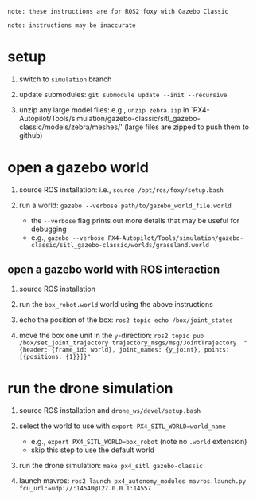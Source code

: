     note: these instructions are for ROS2 foxy with Gazebo Classic
    
    note: instructions may be inaccurate 

# setup

1. switch to `simulation` branch

2. update submodules: `git submodule update --init --recursive`

3. unzip any large model files: e.g., `unzip zebra.zip` in `PX4-Autopilot/Tools/simulation/gazebo-classic/sitl_gazebo-classic/models/zebra/meshes/'
    (large files are zipped to push them to github)

# open a gazebo world

1. source ROS installation: i.e., `source /opt/ros/foxy/setup.bash`

2. run a world: `gazebo --verbose path/to/gazebo_world_file.world`
    * the `--verbose` flag prints out more details that may be useful for debugging
    * e.g., `gazebo --verbose PX4-Autopilot/Tools/simulation/gazebo-classic/sitl_gazebo-classic/worlds/grassland.world`

## open a gazebo world with ROS interaction

1. source ROS installation

2. run the `box_robot.world` world using the above instructions

3. echo the position of the box: `ros2 topic echo /box/joint_states`

4. move the box one unit in the `y`-direction: `ros2 topic pub /box/set_joint_trajectory trajectory_msgs/msg/JointTrajectory  "{header: {frame_id: world}, joint_names: {y_joint}, points: [{positions: {1}}]}"`

# run the drone simulation

1. source ROS installation and `drone_ws/devel/setup.bash`

2. select the world to use with `export PX4_SITL_WORLD=world_name`
    * e.g., `export PX4_SITL_WORLD=box_robot` (note no `.world` extension)
    * skip this step to use the default world

3. run the drone simulation: `make px4_sitl gazebo-classic`

4. launch mavros: `ros2 launch px4_autonomy_modules mavros.launch.py fcu_url:=udp://:14540@127.0.0.1:14557`
